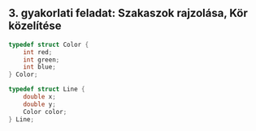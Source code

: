 ## 3. gyakorlati feladat: Szakaszok rajzolása, Kör közelítése
```c
typedef struct Color {
    int red;
    int green;
    int blue;
} Color;
```

```c
typedef struct Line {
    double x;
    double y;
    Color color;
} Line;
```